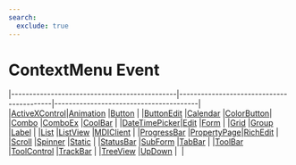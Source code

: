 ```yaml
---
search:
  exclude: true
---
```


<h1 class="heading"><span class="name">ContextMenu Event</span></h1>

|----------------------------------------------|------------------------------------------|----------------------------------------|
|[ActiveXControl](../objects/activexcontrol.md)|[Animation](../objects/animation.md)      |[Button](../objects/button.md)          |
|[ButtonEdit](../objects/buttonedit.md)        |[Calendar](../objects/calendar.md)        |[ColorButton](../objects/colorbutton.md)|
|[Combo](../objects/combo.md)                  |[ComboEx](../objects/comboex.md)          |[CoolBar](../objects/coolbar.md)        |
|[DateTimePicker](../objects/datetimepicker.md)|[Edit](../objects/edit.md)                |[Form](../objects/form.md)              |
|[Grid](../objects/grid.md)                    |[Group](../objects/group.md)              |[Label](../objects/label.md)            |
|[List](../objects/list.md)                    |[ListView](../objects/listview.md)        |[MDIClient](../objects/mdiclient.md)    |
|[ProgressBar](../objects/progressbar.md)      |[PropertyPage](../objects/propertypage.md)|[RichEdit](../objects/richedit.md)      |
|[Scroll](../objects/scroll.md)                |[Spinner](../objects/spinner.md)          |[Static](../objects/static.md)          |
|[StatusBar](../objects/statusbar.md)          |[SubForm](../objects/subform.md)          |[TabBar](../objects/tabbar.md)          |
|[ToolBar](../objects/toolbar.md)              |[ToolControl](../objects/toolcontrol.md)  |[TrackBar](../objects/trackbar.md)      |
|[TreeView](../objects/treeview.md)            |[UpDown](../objects/updown.md)            |&nbsp;                                  |
